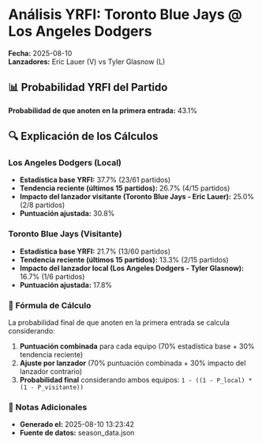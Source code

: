 # Análisis YRFI: Toronto Blue Jays @ Los Angeles Dodgers

**Fecha:** 2025-08-10  
**Lanzadores:** Eric Lauer (V) vs Tyler Glasnow (L)

## 📊 Probabilidad YRFI del Partido

**Probabilidad de que anoten en la primera entrada:** 43.1%

## 🔍 Explicación de los Cálculos

### Los Angeles Dodgers (Local)
- **Estadística base YRFI:** 37.7% (23/61 partidos)
- **Tendencia reciente (últimos 15 partidos):** 26.7% (4/15 partidos)
- **Impacto del lanzador visitante (Toronto Blue Jays - Eric Lauer):** 25.0% (2/8 partidos)
- **Puntuación ajustada:** 30.8%

### Toronto Blue Jays (Visitante)
- **Estadística base YRFI:** 21.7% (13/60 partidos)
- **Tendencia reciente (últimos 15 partidos):** 13.3% (2/15 partidos)
- **Impacto del lanzador local (Los Angeles Dodgers - Tyler Glasnow):** 16.7% (1/6 partidos)
- **Puntuación ajustada:** 17.8%

### 📝 Fórmula de Cálculo

La probabilidad final de que anoten en la primera entrada se calcula considerando:
1. **Puntuación combinada** para cada equipo (70% estadística base + 30% tendencia reciente)
2. **Ajuste por lanzador** (70% puntuación combinada + 30% impacto del lanzador contrario)
3. **Probabilidad final** considerando ambos equipos: `1 - ((1 - P_local) * (1 - P_visitante))`

### 📌 Notas Adicionales

- **Generado el:** 2025-08-10 13:23:42
- **Fuente de datos:** season_data.json
